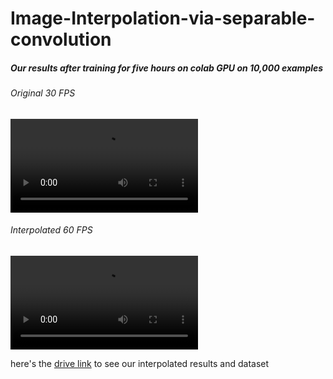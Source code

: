 # Image-Interpolation-via-separable-convolution

##### Our results after training for five hours on colab GPU on 10,000 examples

###### Original 30 FPS
![alt text](https://github.com/gurpreet-singh135/Image-Interpolation-via-separable-convolution/blob/master/test.webm)

###### Interpolated 60 FPS
![alt text](https://github.com/gurpreet-singh135/Image-Interpolation-via-separable-convolution/blob/master/test_interpolated.webm)

here's the [drive link](https://drive.google.com/drive/folders/1vGHMMOX7lHZ41lbZxCsgvdm6ZJAvLC_t?usp=sharing) to see our interpolated results and dataset
